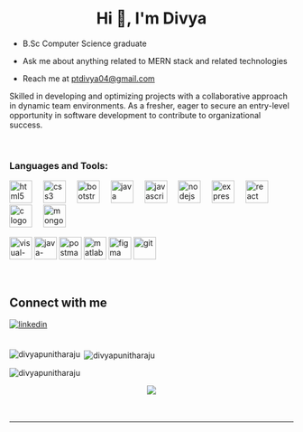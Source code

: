 ### <h1 align="center">Hi 👋, I'm Divya</h1>
  

- B.Sc Computer Science graduate   
  

-  Ask me about anything related to MERN stack and related technologies
-  Reach me at ptdivya04@gmail.com
  

Skilled in developing and optimizing projects with a collaborative approach in dynamic team environments. As a fresher, eager to secure an entry-level opportunity in software development to contribute to organizational success.  
  

<br/>  


<h3 align="left">Languages and Tools:</h3>
<div align="left">
  <img src="https://cdn.jsdelivr.net/gh/devicons/devicon/icons/html5/html5-original.svg" height="40" alt="html5 logo"  />
  <img width="12" />
  <img src="https://cdn.jsdelivr.net/gh/devicons/devicon/icons/css3/css3-original.svg" height="40" alt="css3 logo"  />
  <img width="12" />
  <img src="https://cdn.jsdelivr.net/gh/devicons/devicon/icons/bootstrap/bootstrap-original.svg" height="40" alt="bootstrap logo"  />
  <img width="12" />
  <img src="https://cdn.jsdelivr.net/gh/devicons/devicon/icons/java/java-original.svg" height="40" alt="java logo"  />
  <img width="12" />
  <img src="https://cdn.jsdelivr.net/gh/devicons/devicon/icons/javascript/javascript-original.svg" height="40" alt="javascript logo"  />
  <img width="12" />
  <img src="https://cdn.jsdelivr.net/gh/devicons/devicon/icons/nodejs/nodejs-original.svg" height="40" alt="nodejs logo"  />
  <img width="12" />
  <img src="https://cdn.jsdelivr.net/gh/devicons/devicon/icons/express/express-original.svg" height="40" alt="express logo"  />
  <img width="12" />
  <img src="https://cdn.jsdelivr.net/gh/devicons/devicon/icons/react/react-original.svg" height="40" alt="react logo"  />
  <img width="12" />
  <img src="https://cdn.jsdelivr.net/gh/devicons/devicon/icons/c/c-original.svg" height="40" alt="c logo"  />
  <img width="12" />
  <img src="https://cdn.jsdelivr.net/gh/devicons/devicon/icons/mongodb/mongodb-original.svg" height="40" alt="mongodb logo"  />
</div>
<p align="left"><img width="40" height="40" src="https://img.icons8.com/fluency/48/visual-studio-code-2019.png" alt="visual-studio-code-2019"/>
<img width="40" height="40" src="https://img.icons8.com/officel/40/java-eclipse.png" alt="java-eclipse"/>
<a href="https://postman.com" target="_blank" rel="noreferrer"> <img src="https://www.vectorlogo.zone/logos/getpostman/getpostman-icon.svg" alt="postman" width="40" height="40"/></a>
<a href="https://www.mathworks.com/" target="_blank" rel="noreferrer"> <img src="https://upload.wikimedia.org/wikipedia/commons/2/21/Matlab_Logo.png" alt="matlab" width="40" height="40"/></a>
<a href="https://www.figma.com/" target="_blank" rel="noreferrer"> <img src="https://www.vectorlogo.zone/logos/figma/figma-icon.svg" alt="figma" width="40" height="40"/></a>
<a href="https://git-scm.com/" target="_blank" rel="noreferrer"> <img src="https://www.vectorlogo.zone/logos/git-scm/git-scm-icon.svg" alt="git" width="40" height="40"/></a>
</p>

<br/>  


## Connect with me   
<a href="https://linkedin.com/in/www.linkedin.com/in/divyapunitharaju" target="_blank">
<img src=https://img.shields.io/badge/linkedin-%231E77B5.svg?&style=for-the-badge&logo=linkedin&logoColor=white alt=linkedin style="margin-bottom: 5px;" />
</a>  
  

<br/>  

<br/>  

<p><img align="left" src="https://github-readme-stats.vercel.app/api/top-langs?username=divyapunitharaju&show_icons=true&locale=en&layout=compact" alt="divyapunitharaju" /></p>

<p>&nbsp;<img align="center" src="https://github-readme-stats.vercel.app/api?username=divyapunitharaju&show_icons=true&locale=en" alt="divyapunitharaju" /></p>

<p><img align="center" src="https://github-readme-streak-stats.herokuapp.com/?user=divyapunitharaju&" alt="divyapunitharaju" /></p>


<div align="center">
<img src="https://komarev.com/ghpvc/?username=Divyapunitharaju&&style=flat-square" align="center" />
</div>  
  

<br/>  

<div align="center"></div>
<br />

----
